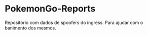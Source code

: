 # PokemonGo-Reports
Repositório com dados de spoofers do ingress. Para ajudar com o banimento dos mesmos.
